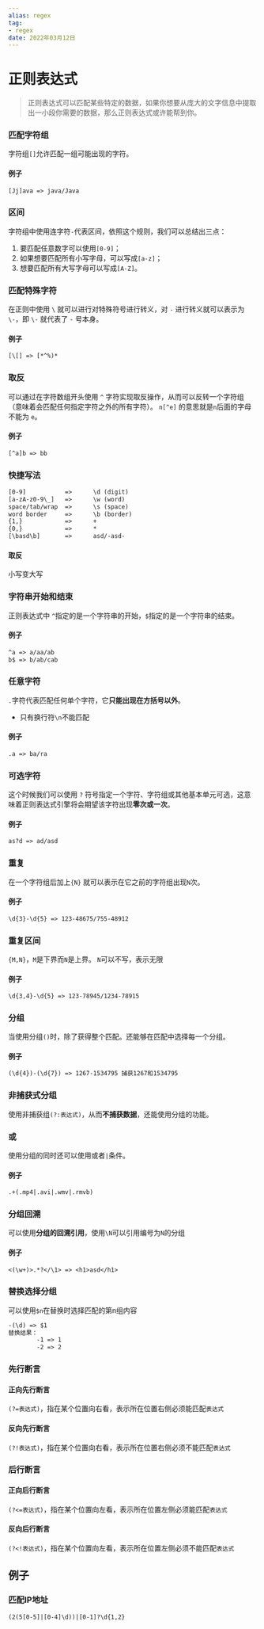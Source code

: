 ```yaml
---
alias: regex
tag:
- regex
date: 2022年03月12日
---
```

# 正则表达式
> 正则表达式可以匹配某些特定的数据，如果你想要从庞大的文字信息中提取出一小段你需要的数据，那么正则表达式或许能帮到你。

### 匹配字符组
字符组`[]`允许匹配一组可能出现的字符。
#### 例子
```txt
[Jj]ava => java/Java
```
### 区间
字符组中使用连字符`-`代表区间，依照这个规则，我们可以总结出三点：
1.  要匹配任意数字可以使用`[0-9]`；
2.  如果想要匹配所有小写字母，可以写成`[a-z]`；
3.  想要匹配所有大写字母可以写成`[A-Z]`。
### 匹配特殊字符
在正则中使用 `\` 就可以进行对特殊符号进行转义，对 `-` 进行转义就可以表示为 `\-`，即 `\-` 就代表了 `-` 号本身。
#### 例子
```txt
[\[] => [*^%)*
```
### 取反
可以通过在字符数组开头使用 `^` 字符实现取反操作，从而可以反转一个字符组（意味着会匹配任何指定字符之外的所有字符）。
`n[^e]` 的意思就是`n`后面的字母不能为 `e`。
#### 例子
```txt
[^a]b => bb
```
### 快捷写法
```txt
[0-9] 			=> 		\d (digit)
[a-zA-z0-9\_]	=>		\w (word)
space/tab/wrap	=>		\s (space)
word border		=>		\b (border)
{1,}			=>		+
{0,}			=>		*
[\basd\b]		=> 		asd/-asd-
```
#### 取反
小写变大写
### 字符串开始和结束
正则表达式中 `^`指定的是一个字符串的开始，`$`指定的是一个字符串的结束。
#### 例子
```txt
^a => a/aa/ab
b$ => b/ab/cab
```
### 任意字符
`.`字符代表匹配任何单个字符，它**只能出现在方括号以外**。
- 只有换行符`\n`不能匹配
#### 例子
```txt
.a => ba/ra
```
### 可选字符
这个时候我们可以使用 `?` 符号指定一个字符、字符组或其他基本单元可选，这意味着正则表达式引擎将会期望该字符出现**零次或一次**。
#### 例子
```txt
as?d => ad/asd
```
### 重复
在一个字符组后加上`{N}` 就可以表示在它之前的字符组出现`N`次。
#### 例子
```txt
\d{3}-\d{5} => 123-48675/755-48912
```
### 重复区间
`{M,N}`，`M`是下界而`N`是上界。
`N`可以不写，表示无限
#### 例子
```txt
\d{3,4}-\d{5} => 123-78945/1234-78915
```
### 分组
当使用分组`()`时，除了获得整个匹配。还能够在匹配中选择每一个分组。
#### 例子
```txt
(\d{4})-(\d{7}) => 1267-1534795 捕获1267和1534795
```
### 非捕获式分组
使用非捕获组`(?:表达式)`，从而**不捕获数据**，还能使用分组的功能。
### 或
使用分组的同时还可以使用或者`|`条件。
#### 例子
```txt
.+(.mp4|.avi|.wmv|.rmvb)
```
### 分组回溯
可以使用**分组的回溯引用**，使用`\N`可以引用编号为`N`的分组
#### 例子
```txt
<(\w+)>.*?</\1> => <h1>asd</h1>
```
### **替换选择分组**
可以使用`$n`在替换时选择匹配的第n组内容
```txt
-(\d) => $1
替换结果：
		-1 => 1
		-2 => 2
```
### 先行断言
#### 正向先行断言
`(?=表达式)`，指在某个位置向右看，表示所在位置右侧必须能匹配`表达式`
#### 反向先行断言
`(?!表达式)`，指在某个位置向右看，表示所在位置右侧必须不能匹配`表达式`
### 后行断言
#### 正向后行断言
`(?<=表达式)`，指在某个位置向左看，表示所在位置左侧必须能匹配`表达式`
#### 反向后行断言
`(?<!表达式)`，指在某个位置向左看，表示所在位置左侧必须不能匹配`表达式`
## 例子
### 匹配IP地址
```txt
(2(5[0-5]|[0-4]\d))|[0-1]?\d{1,2}
```
